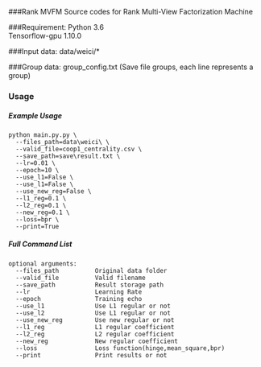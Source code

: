 ###Rank MVFM
Source codes for Rank Multi-View Factorization Machine

###Requirement:
Python 3.6  
Tensorflow-gpu 1.10.0

###Input data:
data/weici/*

###Group data:
group_config.txt (Save file groups, each line represents a group)

### Usage
##### Example Usage
```shell
python main.py.py \
  --files_path=data\weici\ \
  --valid_file=coop1_centrality.csv \
  --save_path=save\result.txt \
  --lr=0.01 \
  --epoch=10 \
  --use_l1=False \
  --use_l1=False \
  --use_new_reg=False \
  --l1_reg=0.1 \
  --l2_reg=0.1 \
  --new_reg=0.1 \
  --loss=bpr \
  --print=True
```
##### Full Command List
```shell
optional arguments:
  --files_path          Original data folder
  --valid_file          Valid filename                   
  --save_path           Result storage path                    
  --lr                  Learning Rate
  --epoch               Training echo
  --use_l1              Use L1 regular or not
  --use_l2              Use L1 regular or not
  --use_new_reg         Use new regular or not
  --l1_reg              L1 regular coefficient                      
  --l2_reg              L2 regular coefficient
  --new_reg             New regular coefficient
  --loss                Loss function(hinge,mean_square,bpr)
  --print               Print results or not
```